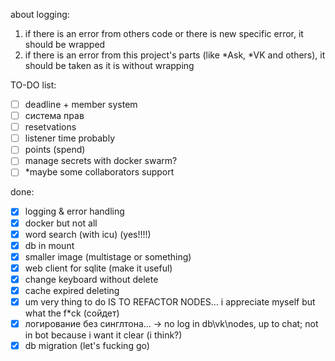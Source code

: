 about logging:
1) if there is an error from others code or there is new specific error, it should be wrapped
2) if there is an error from this project's parts (like *Ask, *VK and others), it should be taken as it is without wrapping

TO-DO list:

- [ ] deadline + member system 
- [ ] система прав
- [ ] resetvations
- [ ] listener time probably
- [ ] points (spend)
- [ ] manage secrets with docker swarm? 
- [ ] *maybe some collaborators support

done:

- [x] logging & error handling
- [x] docker but not all
- [x] word search (with icu) (yes!!!!)
- [x] db in mount
- [x] smaller image (multistage or something)
- [x] web client for sqlite (make it useful)
- [x] change keyboard without delete
- [x] cache expired deleting
- [x] um very thing to do IS TO REFACTOR NODES... i appreciate myself but what the f*ck (сойдет)
- [x] логирование без синглтона... -> no log in db\vk\nodes, up to chat; not in bot because i want it clear (i think?)
- [x] db migration (let's fucking go)